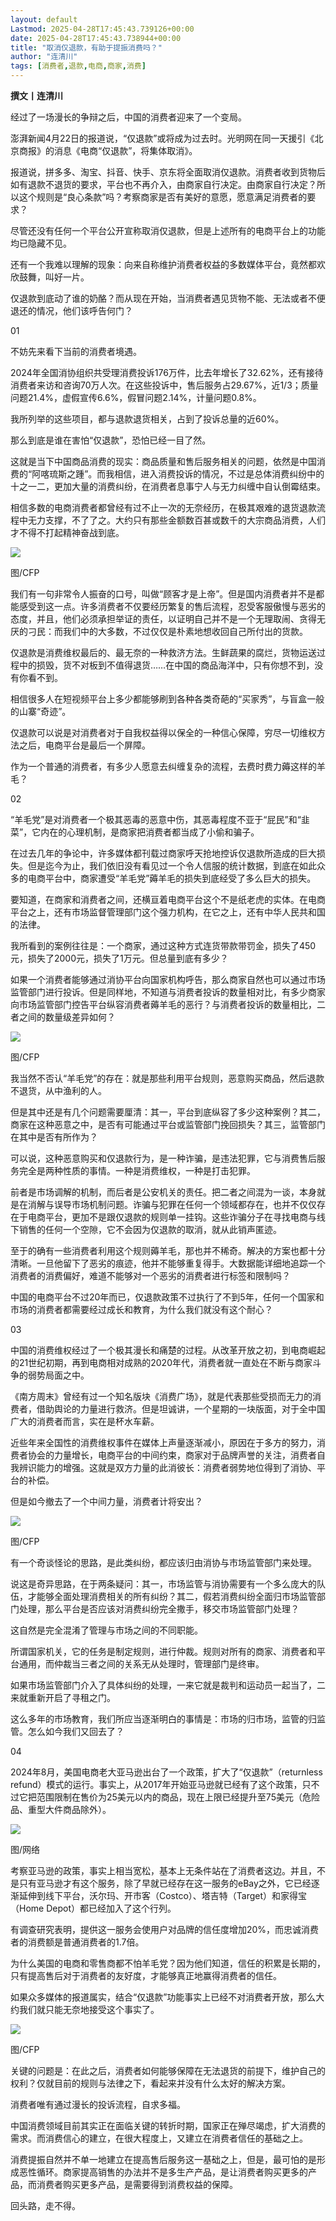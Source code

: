 ```yaml
---
layout: default
Lastmod: 2025-04-28T17:45:43.739126+00:00
date: 2025-04-28T17:45:43.738944+00:00
title: "取消仅退款，有助于提振消费吗？"
author: "连清川"
tags: [消费者,退款,电商,商家,消费]
---
```


**撰文丨连清川**

  

经过了一场漫长的争辩之后，中国的消费者迎来了一个变局。

澎湃新闻4月22日的报道说，“仅退款”或将成为过去时。光明网在同一天援引《北京商报》的消息《电商“仅退款”，将集体取消》。

报道说，拼多多、淘宝、抖音、快手、京东将全面取消仅退款。消费者收到货物后如有退款不退货的要求，平台也不再介入，由商家自行决定。由商家自行决定？所以这个规则是“良心条款”吗？考察商家是否有美好的意愿，愿意满足消费者的要求？

尽管还没有任何一个平台公开宣称取消仅退款，但是上述所有的电商平台上的功能均已隐藏不见。

还有一个我难以理解的现象：向来自称维护消费者权益的多数媒体平台，竟然都欢欣鼓舞，叫好一片。

仅退款到底动了谁的奶酪？而从现在开始，当消费者遇见货物不能、无法或者不便退还的情况，他们该呼告何门？

01

不妨先来看下当前的消费者境遇。

2024年全国消协组织共受理消费投诉176万件，比去年增长了32.62%，还有接待消费者来访和咨询70万人次。在这些投诉中，售后服务占29.67%，近1/3；质量问题21.4%，虚假宣传6.6%，假冒问题2.14%，计量问题0.8%。

我所列举的这些项目，都与退款退货相关，占到了投诉总量的近60%。

那么到底是谁在害怕“仅退款”，恐怕已经一目了然。

这就是当下中国商品消费的现实：商品质量和售后服务相关的问题，依然是中国消费的“阿喀琉斯之踵”。而我相信，进入消费投诉的情况，不过是总体消费纠纷中的十之一二，更加大量的消费纠纷，在消费者息事宁人与无力纠缠中自认倒霉结束。

相信多数的电商消费者都曾经有过不止一次的无奈经历，在极其艰难的退货退款流程中无力支撑，不了了之。大约只有那些金额数百甚或数千的大宗商品消费，人们才不得不打起精神奋战到底。

![](https://images.weserv.nl/?url=https%3A//mmbiz.qpic.cn/mmbiz_jpg/gicQOzTOxtnnUovQ5enJmQwOEOhq9R3bxUAiaRNaSwrsicqCad2XXRInTsn0AiaSwddSicCVXPYibJl7NuGGq4V9R62A/640%3Fwx_fmt%3Djpeg%26from%3Dappmsg)

图/CFP

我们有一句非常令人振奋的口号，叫做“顾客才是上帝”。但是国内消费者并不是都能感受到这一点。许多消费者不仅要经历繁复的售后流程，忍受客服傲慢与恶劣的态度，并且，他们必须承担举证的责任，以证明自己并不是一个无理取闹、贪得无厌的刁民：而我们中的大多数，不过仅仅是朴素地想收回自己所付出的货款。

仅退款是消费维权最后的、最无奈的一种救济方法。生鲜蔬果的腐烂，货物运送过程中的损毁，货不对板到不值得退货……在中国的商品海洋中，只有你想不到，没有你看不到。

相信很多人在短视频平台上多少都能够刷到各种各类奇葩的“买家秀”，与盲盒一般的山寨“奇迹”。

仅退款可以说是对消费者对于自我权益得以保全的一种信心保障，穷尽一切维权方法之后，电商平台是最后一个屏障。

作为一个普通的消费者，有多少人愿意去纠缠复杂的流程，去费时费力薅这样的羊毛？

02

“羊毛党”是对消费者一个极其恶毒的恶意中伤，其恶毒程度不亚于“屁民”和“韭菜”，它内在的心理机制，是商家把消费者都当成了小偷和骗子。

在过去几年的争论中，许多媒体都刊载过商家呼天抢地控诉仅退款所造成的巨大损失。但是迄今为止，我们依旧没有看见过一个令人信服的统计数据，到底在如此众多的电商平台中，商家遭受“羊毛党”薅羊毛的损失到底经受了多么巨大的损失。

要知道，在商家和消费者之间，还横亘着电商平台这个不是纸老虎的实体。在电商平台之上，还有市场监督管理部门这个强力机构，在它之上，还有中华人民共和国的法律。

我所看到的案例往往是：一个商家，通过这种方式连货带款带罚金，损失了450元，损失了2000元，损失了1万元。但总量到底有多少？

如果一个消费者能够通过消协平台向国家机构呼告，那么商家自然也可以通过市场监管部门进行投诉。但是同样地，不知道与消费者投诉的数量相对比，有多少商家向市场监管部门控告平台纵容消费者薅羊毛的恶行？与消费者投诉的数量相比，二者之间的数量级差异如何？

![](https://images.weserv.nl/?url=https%3A//mmbiz.qpic.cn/mmbiz_jpg/gicQOzTOxtnkdDv76llktynQwt7ibtkic3gHRpicdogDBSuF2DVAdha0fYPMJ8OSCamkPV0Zfib74x8qfsvWo2b5xUw/640%3Fwx_fmt%3Djpeg%26from%3Dappmsg)

图/CFP

我当然不否认“羊毛党”的存在：就是那些利用平台规则，恶意购买商品，然后退款不退货，从中渔利的人。

但是其中还是有几个问题需要厘清：其一，平台到底纵容了多少这种案例？其二，商家在这种恶意之中，是否有可能通过平台或监管部门挽回损失？其三，监管部门在其中是否有所作为？

可以说，这种恶意购买和仅退款行为，是一种诈骗，是违法犯罪，它与消费售后服务完全是两种性质的事情。一种是消费维权，一种是打击犯罪。

前者是市场调解的机制，而后者是公安机关的责任。把二者之间混为一谈，本身就是在消解与误导市场机制问题。诈骗与犯罪在任何一个领域都存在，也并不仅仅存在于电商平台，更加不是跟仅退款的规则单一挂钩。这些诈骗分子在寻找电商与线下销售的任何一个空隙，它不会因为仅退款的取消，就从此销声匿迹。

至于的确有一些消费者利用这个规则薅羊毛，那也并不稀奇。解决的方案也都十分清晰。一旦他留下了恶劣的痕迹，他并不能够重复得手。大数据能详细地追踪一个消费者的消费偏好，难道不能够对一个恶劣的消费者进行标签和限制吗？

中国的电商平台不过20年而已，仅退款政策不过执行了不到5年，任何一个国家和市场的消费者都需要经过成长和教育，为什么我们就没有这个耐心？

03

中国的消费维权经过了一个极其漫长和痛楚的过程。从改革开放之初，到电商崛起的21世纪初期，再到电商相对成熟的2020年代，消费者就一直处在不断与商家斗争的弱势局面之中。

《南方周末》曾经有过一个知名版块《消费广场》，就是代表那些受损而无力的消费者，借助舆论的力量进行救济。但是坦诚讲，一个星期的一块版面，对于全中国广大的消费者而言，实在是杯水车薪。

近些年来全国性的消费维权事件在媒体上声量逐渐减小，原因在于多方的努力，消费者协会的力量增长，电商平台的中间约束，商家对于品牌声誉的关注，消费者自我辨识能力的增强。这就是双方力量的此消彼长：消费者弱势地位得到了消协、平台的补偿。

但是如今撤去了一个中间力量，消费者计将安出？

![](https://images.weserv.nl/?url=https%3A//mmbiz.qpic.cn/mmbiz_jpg/gicQOzTOxtnkdDv76llktynQwt7ibtkic3gon9O0X5R1Hjztx8KFVGLQERg3AHMrrOcqvVMqiaEvuhgJFtiaCllN28w/640%3Fwx_fmt%3Djpeg%26from%3Dappmsg)

图/CFP

有一个奇谈怪论的思路，是此类纠纷，都应该归由消协与市场监管部门来处理。

说这是奇异思路，在于两条疑问：其一，市场监管与消协需要有一个多么庞大的队伍，才能够全面处理消费相关的所有纠纷？其二，假若消费纠纷全面归市场监管部门处理，那么平台是否应该对消费纠纷完全撒手，移交市场监管部门处理？

这自然是完全混淆了管理与市场之间的不同职能。

所谓国家机关，它的任务是制定规则，进行仲裁。规则对所有的商家、消费者和平台通用，而仲裁当三者之间的关系无从处理时，管理部门是终审。

如果市场监管部门介入了具体纠纷的处理，一来它就是裁判和运动员一起当了，二来就重新开启了寻租之门。

这么多年的市场教育，我们所应当逐渐明白的事情是：市场的归市场，监管的归监管。怎么如今我们又回去了？

04

2024年8月，美国电商老大亚马逊出台了一个政策，扩大了“仅退款”（returnless refund）模式的运行。事实上，从2017年开始亚马逊就已经有了这个政策，只不过它把范围限制在售价为25美元以内的商品，现在上限已经提升至75美元（危险品、重型大件商品除外）。

![](https://images.weserv.nl/?url=https%3A//mmbiz.qpic.cn/mmbiz_png/gicQOzTOxtnnUovQ5enJmQwOEOhq9R3bxNY3NVxia6eXDl72PT0IUsOOEHTyY3UkLyMHOMQolECe1hkA7YiaprFWQ/640%3Fwx_fmt%3Dpng%26from%3Dappmsg)

图/网络

考察亚马逊的政策，事实上相当宽松，基本上无条件站在了消费者这边。并且，不是只有亚马逊才有这个服务，除了早就已经存在这一服务的eBay之外，它已经逐渐延伸到线下平台，沃尔玛、开市客（Costco）、塔吉特（Target）和家得宝（Home Depot）都已经加入了这个行列。

有调查研究表明，提供这一服务会使用户对品牌的信任度增加20%，而忠诚消费者的消费额是普通消费者的1.7倍。

为什么美国的电商和零售商都不怕羊毛党？因为他们知道，信任的积累是长期的，只有提高售后对于消费者的友好度，才能够真正地赢得消费者的信任。

如果众多媒体的报道属实，结合“仅退款”功能事实上已经不对消费者开放，那么大约我们就只能无奈地接受这个事实了。

![](https://images.weserv.nl/?url=https%3A//mmbiz.qpic.cn/mmbiz_jpg/gicQOzTOxtnkdDv76llktynQwt7ibtkic3g7uLyY31gB33Jnkf6hKKM20U1DubvlPHJsZQ4oElIRMvd5S9aEePYPQ/640%3Fwx_fmt%3Djpeg%26from%3Dappmsg)

图/CFP

关键的问题是：在此之后，消费者如何能够保障在无法退货的前提下，维护自己的权利？仅就目前的规则与法律之下，看起来并没有什么太好的解决方案。

消费者唯有通过漫长的投诉流程，自求多福。

中国消费领域目前其实正在面临关键的转折时期，国家正在殚尽竭虑，扩大消费的需求。而消费信心的建立，在很大程度上，又建立在消费者信任的基础之上。

消费提振自然并不单一地建立在提高售后服务这一基础之上，但是，最可怕的是形成恶性循环。商家提高销售的办法并不是多生产产品，是让消费者购买更多的产品，而消费者购买更多产品，是需要得到消费权益的保障。

回头路，走不得。

